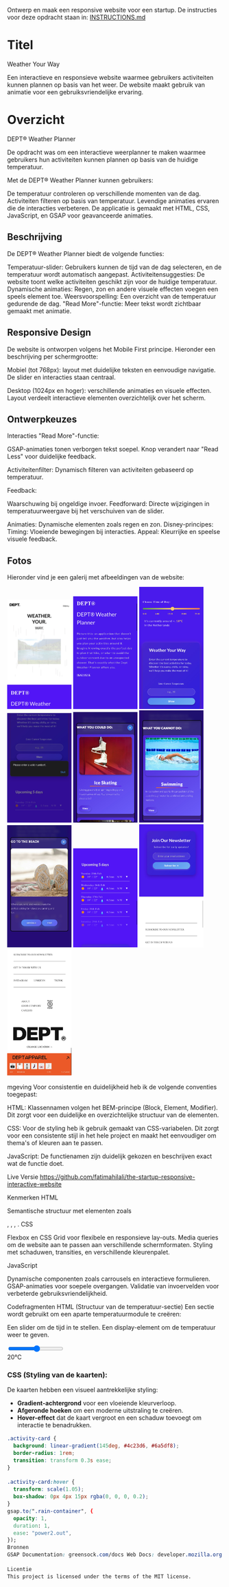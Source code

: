 Ontwerp en maak een responsive website voor een startup.
De instructies voor deze opdracht staan in: [INSTRUCTIONS.md](https://github.com/fdnd-task/the-startup-responsive-interactieve-website/blob/main/docs/INSTRUCTIONS.md)



# Titel
Weather Your Way

Een interactieve en responsieve website waarmee gebruikers activiteiten kunnen plannen op basis van het weer. De website maakt gebruik van animatie voor een gebruiksvriendelijke ervaring.


# Overzicht

DEPT® Weather Planner

De opdracht was om een interactieve weerplanner te maken waarmee gebruikers hun activiteiten kunnen plannen op basis van de huidige  temperatuur.

Met de DEPT® Weather Planner kunnen gebruikers:

De temperatuur controleren op verschillende momenten van de dag.
Activiteiten filteren op basis van temperatuur.
Levendige animaties ervaren die de interacties verbeteren.
De applicatie is gemaakt met HTML, CSS, JavaScript, en GSAP voor geavanceerde animaties.


## Beschrijving

De DEPT® Weather Planner biedt de volgende functies:

Temperatuur-slider: Gebruikers kunnen de tijd van de dag selecteren, en de temperatuur wordt automatisch aangepast.
Activiteitensuggesties: De website toont welke activiteiten geschikt zijn voor de huidige temperatuur.
Dynamische animaties: Regen, zon en andere visuele effecten voegen een speels element toe.
Weersvoorspelling: Een overzicht van de temperatuur gedurende de dag.
"Read More"-functie: Meer tekst wordt zichtbaar gemaakt met  animatie.



## Responsive Design

De website is ontworpen volgens het Mobile First principe. Hieronder een beschrijving per schermgrootte:

Mobiel (tot 768px):
layout met duidelijke teksten en eenvoudige navigatie.
De slider en interacties staan centraal.

Desktop (1024px en hoger):
verschillende animaties en visuele effecten.
Layout verdeelt interactieve elementen overzichtelijk over het scherm.


## Ontwerpkeuzes

Interacties
"Read More"-functie:

GSAP-animaties tonen verborgen tekst soepel.
Knop verandert naar "Read Less" voor duidelijke feedback.

Activiteitenfilter:
Dynamisch filteren van activiteiten gebaseerd op temperatuur.

Feedback: 

Waarschuwing bij ongeldige invoer.
Feedforward: 
Directe wijzigingen in temperatuurweergave bij het verschuiven van de slider.

Animaties:
Dynamische elementen zoals regen en zon.
Disney-principes:
Timing: Vloeiende bewegingen bij interacties.
Appeal: Kleurrijke en speelse visuele feedback.


## Fotos


Hieronder vind je een galerij met afbeeldingen van de website:

<div class="photo-gallery">
  <img src="assets/read1.jpg" alt="Beschrijving foto 1" style="width: 150px; height: auto;">
  <img src="assets/read2.jpg" alt="Beschrijving foto 2" style="width: 150px; height: auto;">
  <img src="assets/read3.jpg" alt="Beschrijving foto 3" style="width: 150px; height: auto;">
  <img src="assets/read4.jpg" alt="Beschrijving foto 4" style="width: 150px; height: auto;">
  <img src="assets/read5.jpg" alt="Beschrijving foto 5" style="width: 150px; height: auto;">
  <img src="assets/read6.jpg" alt="Beschrijving foto 6" style="width: 150px; height: auto;">
  <img src="assets/read7.jpg" alt="Beschrijving foto 7" style="width: 150px; height: auto;">
  <img src="assets/read8.jpg" alt="Beschrijving foto 8" style="width: 150px; height: auto;">
  <img src="assets/read9.jpg" alt="Beschrijving foto 9" style="width: 150px; height: auto;">
  <img src="assets/read10.jpg" alt="Beschrijving foto 10" style="width: 150px; height: auto;">
</div>


mgeving
Voor consistentie en duidelijkheid heb ik de volgende conventies toegepast:

HTML: Klassennamen volgen het BEM-principe (Block, Element, Modifier). Dit zorgt voor een duidelijke en overzichtelijke structuur van de elementen.

CSS: Voor de styling heb ik gebruik gemaakt van CSS-variabelen. Dit zorgt voor een consistente stijl in het hele project en maakt het eenvoudiger om thema's of kleuren aan te passen.

JavaScript: De functienamen zijn duidelijk gekozen en beschrijven exact wat de functie doet.

Live Versie
https://github.com/fatimahilali/the-startup-responsive-interactive-website

Kenmerken
HTML

Semantische structuur met elementen zoals

, , , .
CSS

Flexbox en CSS Grid voor flexibele en responsieve lay-outs. Media queries om de website aan te passen aan verschillende schermformaten. Styling met schaduwen, transities, en verschillende kleurenpalet.

JavaScript

Dynamische componenten zoals carrousels en interactieve formulieren. GSAP-animaties voor soepele overgangen. Validatie van invoervelden voor verbeterde gebruiksvriendelijkheid.

Codefragmenten
HTML (Structuur van de temperatuur-sectie)
Een sectie wordt gebruikt om een aparte temperatuurmodule te creëren:

Een slider om de tijd in te stellen.
Een display-element om de temperatuur weer te geven.
<section class="temperature-section">
  <input type="range" class="time-slider" min="0" max="23" value="12" />
  <div class="temperature-display">20°C</div>
</section>



### CSS (Styling van de kaarten):

 De kaarten hebben een visueel aantrekkelijke styling:
- **Gradient-achtergrond** voor een vloeiende kleurverloop.
- **Afgeronde hoeken** om een moderne uitstraling te creëren.
- **Hover-effect** dat de kaart vergroot en een schaduw toevoegt om interactie te benadrukken.


```css
.activity-card {
  background: linear-gradient(145deg, #4c23d6, #6a5df8);
  border-radius: 1rem;
  transition: transform 0.3s ease;
}

.activity-card:hover {
  transform: scale(1.05);
  box-shadow: 0px 4px 15px rgba(0, 0, 0, 0.2);
}
gsap.to(".rain-container", {
  opacity: 1,
  duration: 1,
  ease: "power2.out",
});
Bronnen
GSAP Documentation: greensock.com/docs Web Docs: developer.mozilla.org Instructies: INSTRUCTIONS.md Youtube Dept website (Footer)

Licentie
This project is licensed under the terms of the MIT license.